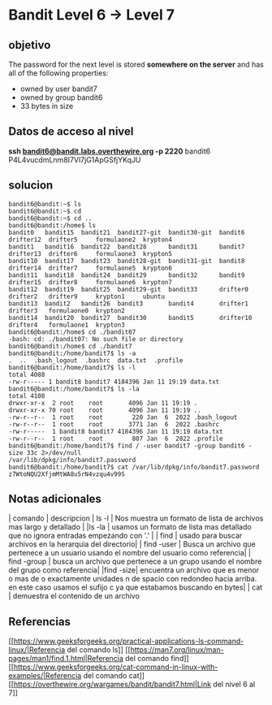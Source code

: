 # Bandit Level 6 -> Level 7

## objetivo
The password for the next level is stored **somewhere on the server** and has all of the following properties:

-   owned by user bandit7
-   owned by group bandit6
-   33 bytes in size

## Datos de acceso al nivel
**ssh bandit6@bandit.labs.overthewire.org -p 2220**
bandit6
P4L4vucdmLnm8I7Vl7jG1ApGSfjYKqJU

## solucion
```bash()
bandit6@bandit:~$ ls
bandit6@bandit:~$ cd
bandit6@bandit:~$ cd ..
bandit6@bandit:/home$ ls
bandit0   bandit15  bandit21  bandit27-git  bandit30-git  bandit6    drifter12  drifter5     formulaone2  krypton4
bandit1   bandit16  bandit22  bandit28      bandit31      bandit7    drifter13  drifter6     formulaone3  krypton5
bandit10  bandit17  bandit23  bandit28-git  bandit31-git  bandit8    drifter14  drifter7     formulaone5  krypton6
bandit11  bandit18  bandit24  bandit29      bandit32      bandit9    drifter15  drifter8     formulaone6  krypton7
bandit12  bandit19  bandit25  bandit29-git  bandit33      drifter0   drifter2   drifter9     krypton1     ubuntu
bandit13  bandit2   bandit26  bandit3       bandit4       drifter1   drifter3   formulaone0  krypton2
bandit14  bandit20  bandit27  bandit30      bandit5       drifter10  drifter4   formulaone1  krypton3
bandit6@bandit:/home$ cd ./bandit07
-bash: cd: ./bandit07: No such file or directory
bandit6@bandit:/home$ cd ./bandit7
bandit6@bandit:/home/bandit7$ ls -a
.  ..  .bash_logout  .bashrc  data.txt  .profile
bandit6@bandit:/home/bandit7$ ls -l
total 4088
-rw-r----- 1 bandit8 bandit7 4184396 Jan 11 19:19 data.txt
bandit6@bandit:/home/bandit7$ ls -la
total 4108
drwxr-xr-x  2 root    root       4096 Jan 11 19:19 .
drwxr-xr-x 70 root    root       4096 Jan 11 19:19 ..
-rw-r--r--  1 root    root        220 Jan  6  2022 .bash_logout
-rw-r--r--  1 root    root       3771 Jan  6  2022 .bashrc
-rw-r-----  1 bandit8 bandit7 4184396 Jan 11 19:19 data.txt
-rw-r--r--  1 root    root        807 Jan  6  2022 .profile
bandit6@bandit:/home/bandit7$ find / -user bandit7 -group bandit6 -size 33c 2>/dev/null
/var/lib/dpkg/info/bandit7.password
bandit6@bandit:/home/bandit7$ cat /var/lib/dpkg/info/bandit7.password
z7WtoNQU2XfjmMtWA8u5rN4vzqu4v99S
```

## Notas adicionales
| comando | descripcion
| ls -l | Nos muestra un formato de lista de archivos mas largo y detallado |
|ls -la | usamos un formato de lista mas detallado que no ignora entradas empezando con '.' |
| find | usado para buscar archivos en la herarquia del directorio|
| find -user | Busca un archivo que pertenece a un usuario usando el nombre del usuario como referencia|
| find -group | busca un archivo que pertenece a un grupo usando el nombre del grupo como referencia|
|find -size| encuentra un archivo que es menor o mas de o exactamente unidades n de spacio con redondeo hacia arriba. en este caso usamos el sufijo c ya que estabamos buscando en bytes|
| cat | demuestra el contenido de un archivo 

## Referencias
[[https://www.geeksforgeeks.org/practical-applications-ls-command-linux/|Referencia del comando ls]]
[[https://man7.org/linux/man-pages/man1/find.1.html|Referencia del comando find]]
[[https://www.geeksforgeeks.org/cat-command-in-linux-with-examples/|Referencia del comando cat]]
[[https://overthewire.org/wargames/bandit/bandit7.html|Link del nivel 6 al 7]]
